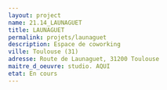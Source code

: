 ```yaml
---
layout: project
name: 21.14_LAUNAGUET
title: LAUNAGUET
permalink: projets/launaguet
description: Espace de coworking
ville: Toulouse (31)
adresse: Route de Launaguet, 31200 Toulouse
maitre_d_oeuvre: studio. AQUI
etat: En cours
---
```

